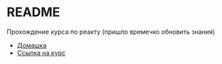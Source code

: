 README
=======================

Прохождение курса по реакту (пришло времечко обновить знания)

* [Домашка](./homework.md)
* [Ссылка на курс](https://coursehunter.net/course/kurs-po-react-js-nabor-2018)